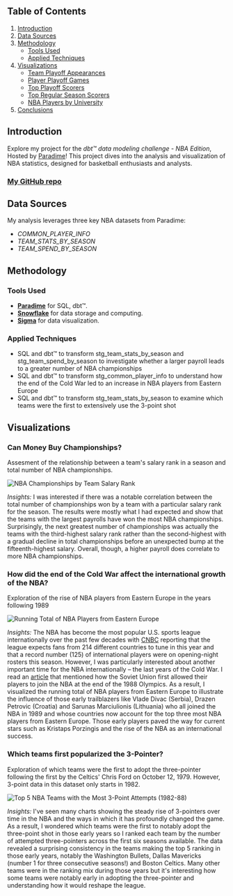 ## Table of Contents
1. [Introduction](#introduction)
2. [Data Sources](#data-sources)
3. [Methodology](#methodology)
   - [Tools Used](#tools-used)
   - [Applied Techniques](#applied-techniques)
4. [Visualizations](#visualizations)
   - [Team Playoff Appearances](#team-playoff-appearances)
   - [Player Playoff Games](#player-playoff-games)
   - [Top Playoff Scorers](#top-playoff-scorers)
   - [Top Regular Season Scorers](#top-regular-season-scorers)
   - [NBA Players by University](#nba-players-by-university)
5. [Conclusions](#conclusions)

## Introduction
Explore my project for the _dbt™ data modeling challenge - NBA Edition_, Hosted by [Paradime](https://www.paradime.io/)! This project dives into the analysis and visualization of NBA statistics, designed for basketball enthusiasts and analysts.

### [My GitHub repo](https://github.com/paradime-io/paradime-dbt-nba-data-challenge/tree/nba-kevinhannon95-gmail-com)

## Data Sources
My analysis leverages three key NBA datasets from Paradime:

- *COMMON_PLAYER_INFO*
- *TEAM_STATS_BY_SEASON*
- *TEAM_SPEND_BY_SEASON*

## Methodology
### Tools Used
- **[Paradime](https://www.paradime.io/)** for SQL, dbt™.
- **[Snowflake](https://www.snowflake.com/)** for data storage and computing.
- **[Sigma](https://www.sigmacomputing.com)** for data visualization.

### Applied Techniques
- SQL and dbt™ to transform stg_team_stats_by_season and stg_team_spend_by_season to investigate
whether a larger payroll leads to a greater number of NBA championships
- SQL and dbt™ to transform stg_common_player_info to understand how the end of the Cold War 
led to an increase in NBA players from Eastern Europe
- SQL and dbt™ to transform stg_team_stats_by_season to examine which teams were the first to extensively use the 3-point shot

## Visualizations
### Can Money Buy Championships?
Assesment of the relationship between a team's salary rank in a season and total number of NBA championships.

![NBA Championships by Team Salary Rank](https://github.com/paradime-io/paradime-dbt-nba-data-challenge/blob/nba-kevinhannon95-gmail-com/models/example_transformations/warehouse/NBA%20Championships%20by%20Team%20Salary%20Rank.png)

*Insights:* 
I was interested if there was a notable correlation between the total number of championships won by a team with a particular salary rank for the season.
The results were mostly what I had expected and show that the teams with the largest payrolls have won the most NBA championships.
Surprisingly, the next greatest number of championships was actually the teams with the third-highest salary rank rather than the second-highest
with a gradual decline in total championships before an unexpected bump at the fifteenth-highest salary.
Overall, though, a higher payroll does correlate to more NBA championships.

### How did the end of the Cold War affect the international growth of the NBA?
Exploration of the rise of NBA players from Eastern Europe in the years following 1989

![Running Total of NBA Players from Eastern Europe](https://github.com/paradime-io/paradime-dbt-nba-data-challenge/blob/nba-kevinhannon95-gmail-com/models/example_transformations/warehouse/Running%20Total%20of%20NBA%20Players%20from%20Eastern%20Europe.png)

*Insights:* 
The NBA has become the most popular U.S. sports league internationally over the past few decades with [CNBC](https://www.cnbc.com/2023/10/25/nba-season-starts-how-its-expanding-global-reach.html) reporting that
the league expects fans from 214 different countries to tune in this year and that a record number (125) of international players were on opening-night rosters this season.
However, I was particularly interested about another important time for the NBA internationally – the last years of the Cold War. I read an [article](https://stacker.com/basketball/25-ways-nba-has-changed-last-50-years) that mentioned how
the Soviet Union first allowed their players to join the NBA at the end of the 1988 Olympics. As a result, I visualized the running total of NBA players from Eastern Europe to illustrate the influence of those early trailblazers like Vlade Divac (Serbia), 
Drazen Petrovic (Croatia) and Sarunas Marciulionis (Lithuania) who all joined the NBA in 1989 and whose countries now account for the top three most NBA players from Eastern Europe. Those early players paved the way for current stars such as
Kristaps Porzingis and the rise of the NBA as an international success.

### Which teams first popularized the 3-Pointer?
Exploration of which teams were the first to adopt the three-pointer following the first by the Celtics' Chris Ford on October 12, 1979. However, 3-point data in this dataset only starts in 1982.

![Top 5 NBA Teams with the Most 3-Point Attempts (1982-88)](https://github.com/paradime-io/paradime-dbt-nba-data-challenge/blob/nba-kevinhannon95-gmail-com/models/example_transformations/warehouse/Three%20Point%20Rank%20by%20Season%20and%20Team%20Name.png)

*Insights:* 
I've seen many charts showing the steady rise of 3-pointers over time in the NBA and the ways in which it has profoundly changed the game.
As a result, I wondered which teams were the first to notably adopt the three-point shot in those early years so I ranked each team by the number of attempted three-pointers across
the first six seasons available. The data revealed a surprising consistency in the teams making the top 5 ranking in those early years, notably the Washington Bullets, Dallas Mavericks (number 1 for three consecutive seasons!)
and Boston Celtics. Many other teams were in the ranking mix during those years but it's interesting how some teams were notably early in adopting the three-pointer
and understanding how it would reshape the league.
